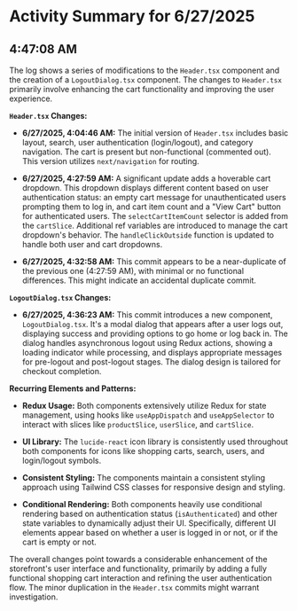 # Activity Summary for 6/27/2025

## 4:47:08 AM
The log shows a series of modifications to the `Header.tsx` component and the creation of a `LogoutDialog.tsx` component.  The changes to `Header.tsx` primarily involve enhancing the cart functionality and improving the user experience.

**`Header.tsx` Changes:**

* **6/27/2025, 4:04:46 AM:** The initial version of `Header.tsx` includes basic layout, search, user authentication (login/logout), and category navigation. The cart is present but non-functional (commented out).  This version utilizes `next/navigation` for routing.

* **6/27/2025, 4:27:59 AM:** A significant update adds a hoverable cart dropdown.  This dropdown displays different content based on user authentication status: an empty cart message for unauthenticated users prompting them to log in, and cart item count and a "View Cart" button for authenticated users. The `selectCartItemCount` selector is added from the `cartSlice`.  Additional ref variables are introduced to manage the cart dropdown's behavior.  The  `handleClickOutside` function is updated to handle both user and cart dropdowns.

* **6/27/2025, 4:32:58 AM:** This commit appears to be a near-duplicate of the previous one (4:27:59 AM), with minimal or no functional differences. This might indicate an accidental duplicate commit.

**`LogoutDialog.tsx` Changes:**

* **6/27/2025, 4:36:23 AM:** This commit introduces a new component, `LogoutDialog.tsx`.  It's a modal dialog that appears after a user logs out, displaying success and providing options to go home or log back in. The dialog handles asynchronous logout using Redux actions, showing a loading indicator while processing, and displays appropriate messages for pre-logout and post-logout stages. The dialog design is tailored for checkout completion.


**Recurring Elements and Patterns:**

* **Redux Usage:** Both components extensively utilize Redux for state management, using hooks like `useAppDispatch` and `useAppSelector` to interact with slices like `productSlice`, `userSlice`, and `cartSlice`.

* **UI Library:** The `lucide-react` icon library is consistently used throughout both components for icons like shopping carts, search, users, and login/logout symbols.

* **Consistent Styling:** The components maintain a consistent styling approach using Tailwind CSS classes for responsive design and styling.

* **Conditional Rendering:** Both components heavily use conditional rendering based on authentication status (`isAuthenticated`) and other state variables to dynamically adjust their UI.  Specifically, different UI elements appear based on whether a user is logged in or not, or if the cart is empty or not.


The overall changes point towards a considerable enhancement of the storefront's user interface and functionality, primarily by adding a fully functional shopping cart interaction and refining the user authentication flow. The minor duplication in the `Header.tsx` commits might warrant investigation.
